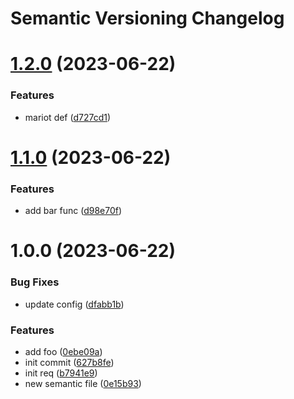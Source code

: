 # Semantic Versioning Changelog

# [1.2.0](https://github.com/ErwinHyperplan/era_cicd_test/compare/v1.1.0...v1.2.0) (2023-06-22)


### Features

* mariot def ([d727cd1](https://github.com/ErwinHyperplan/era_cicd_test/commit/d727cd15a06468ee7b1dd0ff0347d22eef9677cb))

# [1.1.0](https://github.com/ErwinHyperplan/era_cicd_test/compare/v1.0.0...v1.1.0) (2023-06-22)


### Features

* add bar func ([d98e70f](https://github.com/ErwinHyperplan/era_cicd_test/commit/d98e70f14d7589a3e06103a1a93ead1b55756065))

# 1.0.0 (2023-06-22)


### Bug Fixes

* update config ([dfabb1b](https://github.com/ErwinHyperplan/era_cicd_test/commit/dfabb1b54d39150914fef256222d04fc69ee7416))


### Features

* add foo ([0ebe09a](https://github.com/ErwinHyperplan/era_cicd_test/commit/0ebe09a36131c0bf9bbd842b71844e242b61729b))
* init commit ([627b8fe](https://github.com/ErwinHyperplan/era_cicd_test/commit/627b8fe05e09e9673160cc393b2ca5fc2aa583dc))
* init req ([b7941e9](https://github.com/ErwinHyperplan/era_cicd_test/commit/b7941e9328248d418ec89ab56be538ce24ba47e2))
* new semantic file ([0e15b93](https://github.com/ErwinHyperplan/era_cicd_test/commit/0e15b93ce400f823799620679689deab8a5f557a))
